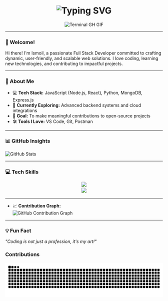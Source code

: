 <div align="center">
    <h1><img src="https://readme-typing-svg.herokuapp.com?font=Jetbrains+mono&size=40&duration=3000&color=33FF33&center=true&vCenter=true&width=435&lines=Hey..+I'm+Ismoil;This+is..;..my+Github..;" alt="Typing SVG"/></h1> 
    <p><img src="termina-gh.gif" alt="Terminal GH GIF" /></p>
</div>


---

### 👋 Welcome!  
Hi there! I'm Ismoil, a passionate Full Stack Developer committed to crafting dynamic, user-friendly, and scalable web solutions. I love coding, learning new technologies, and contributing to impactful projects.

---

### 🚀 About Me  
- 💻 **Tech Stack:** JavaScript (Node.js, React), Python, MongoDB, Express.js  
- 🌱 **Currently Exploring:** Advanced backend systems and cloud integrations  
- 🎯 **Goal:** To make meaningful contributions to open-source projects  
- 🛠️ **Tools I Love:** VS Code, Git, Postman  

---

### 📊 GitHub Insights  
![GitHub Stats](https://github-readme-stats.vercel.app/api?username=muhiddinovismoil&show_icons=true&theme=radical&count_private=true)  

---

### 💻 Tech Skills  
<p align="center">
  <img src="https://skillicons.dev/icons?i=html,css,js,ts,react,redux,next,tailwind,mui,nodejs,express,nestjs,python,c,postgres,mysql" />
  <br>
  <img src="https://skillicons.dev/icons?i=mongodb,docker,git,github,linux,bash,vscode" />
</p>



---
- 📈 **Contribution Graph:**  
  ![GitHub Contribution Graph](https://github-readme-activity-graph.vercel.app/graph?username=muhiddinovismoil&theme=react-dark&hide_border=true&area=true)

---

### 💡 Fun Fact  
*"Coding is not just a profession, it's my art!"*

### Contributions
![snake_gif](https://github.com/muhiddinovismoil/muhiddinovismoil/blob/output/github-contribution-grid-snake-dark.svg)
<!---
muhiddinovismoil/muhiddinovismoil is a ✨ special ✨ repository because its `README.md` (this file) appears on your GitHub profile.
You can click the Preview link to take a look at your changes.
--->
